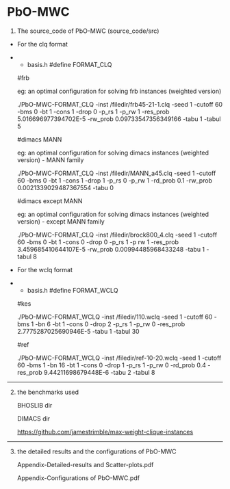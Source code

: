 # PbO-MWC

1. The source_code of PbO-MWC (source_code/src)

- For the clq format
- - basis.h     #define FORMAT_CLQ

  #frb

  eg: an optimal configuration for solving frb instances (weighted version)

  ./PbO-MWC-FORMAT_CLQ -inst /filedir/frb45-21-1.clq -seed 1 -cutoff 60 -bms 0  -bt 1 -cons 1 -drop 0 -p_rs 1  -p_rw 1 -res_prob 5.016696977394702E-5 -rw_prob 0.09733547356349166 -tabu 1 -tabul 5 


  #dimacs MANN

  eg: an optimal configuration for solving dimacs instances (weighted version) - MANN family

  ./PbO-MWC-FORMAT_CLQ -inst /filedir/MANN_a45.clq -seed 1 -cutoff 60 -bms 0 -bt 1 -cons 1 -drop 1 -p_rs 0  -p_rw 1 -rd_prob 0.1 -rw_prob 0.0021339029487367554 -tabu 0


  #dimacs except MANN

  eg: an optimal configuration for solving dimacs instances (weighted version) - except MANN family

  ./PbO-MWC-FORMAT_CLQ -inst /filedir/brock800_4.clq  -seed 1 -cutoff 60 -bms 0 -bt 1 -cons 0 -drop 0 -p_rs 1 -p rw 1 -res_prob 3.459685410644107E-5  -rw_prob 0.00994485968433248 -tabu 1 -tabul 8


- For the wclq format
- - basis.h     #define FORMAT_WCLQ

  #kes

  ./PbO-MWC-FORMAT_WCLQ -inst /filedir/110.wclq -seed 1 -cutoff 60 -bms 1 -bn 6 -bt 1 -cons 0 -drop 2 -p_rs 1 -p_rw 0 -res_prob 2.7775287025690946E-5 -tabu 1 -tabul 30

  #ref

  ./PbO-MWC-FORMAT_WCLQ -inst /filedir/ref-10-20.wclq -seed 1 -cutoff 60 -bms 1 -bn 16 -bt 1 -cons 0 -drop 1 -p_rs 1 -p_rw 0 -rd_prob 0.4 -res_prob 9.44211698679448E-6 -tabu 2 -tabul 8

---
2. the benchmarks used
    
    BHOSLIB dir
    
    DIMACS dir

    https://github.com/jamestrimble/max-weight-clique-instances

---
3. the detailed results and the configurations of PbO-MWC

    Appendix-Detailed-results and Scatter-plots.pdf
  
    Appendix-Configurations of PbO-MWC.pdf
  
